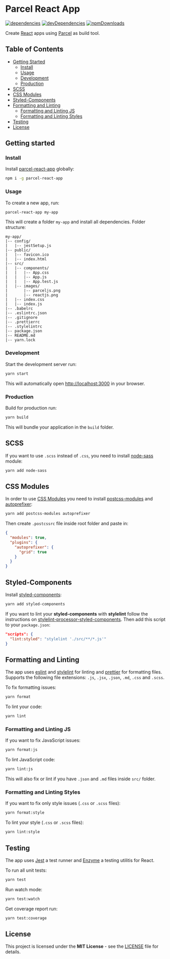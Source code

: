 # Parcel React App

[![dependencies](https://img.shields.io/david/miljan-fsd/parcel-react-app.svg)](https://david-dm.org/miljan-fsd/parcel-react-app) [![devDependencies](https://img.shields.io/david/dev/miljan-fsd/parcel-react-app.svg)](https://david-dm.org/miljan-fsd/parcel-react-app?type=dev) [![npmDownloads](https://img.shields.io/npm/dt/parcel-react-app.svg?style=flat)](https://www.npmjs.com/package/parcel-react-app)

Create [React](https://github.com/facebook/react) apps using [Parcel](https://github.com/parcel-bundler/parcel) as build tool.

## Table of Contents

* [Getting Started](https://github.com/miljan-fsd/parcel-react-app#getting-started)
  * [Install](https://github.com/miljan-fsd/parcel-react-app#install)
  * [Usage](https://github.com/miljan-fsd/parcel-react-app#usage)
  * [Development](https://github.com/miljan-fsd/parcel-react-app#development)
  * [Production](https://github.com/miljan-fsd/parcel-react-app#production)
* [SCSS](https://github.com/miljan-fsd/parcel-react-app#scss)
* [CSS Modules](https://github.com/miljan-fsd/parcel-react-app#css-modules)
* [Styled-Components](https://github.com/miljan-fsd/parcel-react-app#styled-components)
* [Formatting and Linting](https://github.com/miljan-fsd/parcel-react-app#formatting-and-linting)
  * [Formatting and Linting JS](https://github.com/miljan-fsd/parcel-react-app#formatting-and-linting-js)
  * [Formatting and Linting Styles](https://github.com/miljan-fsd/parcel-react-app#formatting-and-linting-styles)
* [Testing](https://github.com/miljan-fsd/parcel-react-app#testing)
* [License](https://github.com/miljan-fsd/parcel-react-app#license)

## Getting started

### Install

Install [parcel-react-app](https://www.npmjs.com/package/parcel-react-app) globally:

```bash
npm i -g parcel-react-app
```

### Usage

To create a new app, run:

```bash
parcel-react-app my-app
```
This will create a folder `my-app` and install all dependencies. Folder structure:

```
my-app/
|-- config/
|   |-- jestSetup.js
|-- public/
|   |-- favicon.ico
|   |-- index.html
|-- src/
|   |-- components/
|   |   |-- App.css
|   |   |-- App.js
|   |   |-- App.test.js
|   |-- images/
|       |-- parceljs.png
|       |-- reactjs.png
|   |-- index.css
|   |-- index.js
|-- .babelrc
|-- .eslintrc.json
|-- .gitignore
|-- .prettierrc
|-- .stylelintrc
|-- package.json
|-- README.md
|-- yarn.lock
```

### Development

Start the development server run:

```bash
yarn start
```

This will automatically open [http://localhost:3000](http://localhost:3000) in your browser.

### Production

Build for production run:

```bash
yarn build
```

This will bundle your application in the `build` folder.

## SCSS

If you want to use `.scss` instead of `.css`, you need to install [node-sass](https://github.com/sass/node-sass) module:

```bash
yarn add node-sass
```

## CSS Modules

In order to use [CSS Modules](https://github.com/css-modules/css-modules) you need to install [postcss-modules](https://github.com/css-modules/postcss-modules) and [autoprefixer](https://github.com/postcss/autoprefixer):

```bash
yarn add postcss-modules autoprefixer
```

Then create `.postcssrc` file inside root folder and paste in:

```json
{
  "modules": true,
  "plugins": {
    "autoprefixer": {
      "grid": true
    }
  }
}
```

## Styled-Components

Install [styled-components](https://github.com/styled-components/styled-components):

```bash
yarn add styled-components
```

If you want to lint your **styled-components** with **stylelint** follow the instructions on [stylelint-processor-styled-components](https://github.com/styled-components/stylelint-processor-styled-components). Then add
this script to your `package.json`:

```json
"scripts": {
  "lint:styled": "stylelint './src/**/*.js'"
}
```

## Formatting and Linting

The app uses [eslint](https://github.com/eslint/eslint) and [stylelint](https://github.com/stylelint/stylelint) for linting and [prettier](https://github.com/prettier/prettier) for formatting files. Supports the following file extensions: `.js`, `.jsx`, `.json`, `.md`, `.css` and `.scss`.

To fix formatting issues:

```bash
yarn format
```

To lint your code:

```bash
yarn lint
```

### Formatting and Linting JS

If you want to fix JavaScript issues:

```bash
yarn format:js
```

To lint JavaScript code:

```bash
yarn lint:js
```

This will also fix or lint if you have `.json` and `.md` files inside `src/` folder.

### Formatting and Linting Styles

If you want to fix only style issues (`.css` or `.scss` files):

```bash
yarn format:style
```

To lint your style (`.css` or `.scss` files):

```bash
yarn lint:style
```

## Testing

The app uses [Jest](https://github.com/facebook/jest) a test runner and [Enzyme](https://github.com/airbnb/enzyme) a testing utilitis for React.

To run all unit tests:

```bash
yarn test
```

Run watch mode:

```bash
yarn test:watch
```

Get coverage report run:

```bash
yarn test:coverage
```


## License

This project is licensed under the **MIT License** - see the [LICENSE](https://github.com/miljan-fsd/parcel-react-app/blob/master/LICENSE) file for details.
